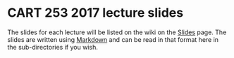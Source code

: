 # CART 253 2017 lecture slides

The slides for each lecture will be listed on the wiki on the [Slides](https://github.com/pippinbarr/cart253-2017/wiki/Slides) page. The slides are written using [Markdown](https://en.wikipedia.org/wiki/Markdown) and can be read in that format here in the sub-directories if you wish.


